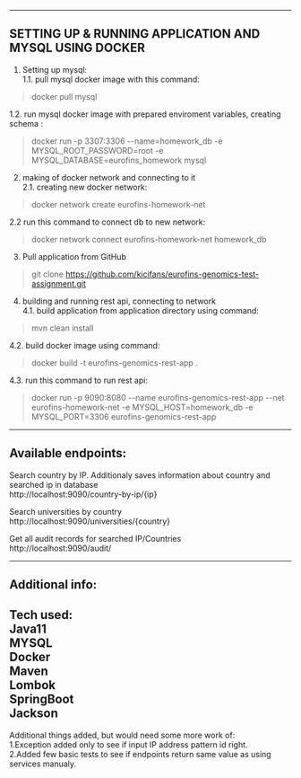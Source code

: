 --------------------
SETTING UP & RUNNING APPLICATION AND MYSQL USING DOCKER
--------------------
1. Setting up mysql:  
1.1. pull mysql docker image with this command:  
>docker pull mysql 

1.2. run mysql docker image with prepared enviroment variables, creating schema :  
>docker run -p 3307:3306 --name=homework_db -e MYSQL_ROOT_PASSWORD=root -e MYSQL_DATABASE=eurofins_homework mysql

2. making of docker network and connecting to it  
2.1. creating new docker network:   
>docker network create eurofins-homework-net  

2.2 run this command to connect db to new network:  
>docker network connect eurofins-homework-net homework_db

3. Pull application from GitHub  
>git clone https://github.com/kicifans/eurofins-genomics-test-assignment.git  

4. building and running rest api, connecting to network  
4.1. build application from application directory using command:  
>mvn clean install  

4.2. build docker image using command:  
>docker build -t eurofins-genomics-rest-app .  

4.3. run this command to run rest api:  
>docker run -p 9090:8080 --name eurofins-genomics-rest-app --net eurofins-homework-net -e MYSQL_HOST=homework_db -e MYSQL_PORT=3306 eurofins-genomics-rest-app  
--------------------
Available endpoints:
--------------------
Search country by IP. Additionaly saves information about country and searched ip in database  
http://localhost:9090/country-by-ip/{ip}  

Search universities by country  
http://localhost:9090/universities/{country}  

Get all audit records for searched IP/Countries  
http://localhost:9090/audit/  
 
--------------------
Additional info:  
--------------------

Tech used:  
Java11  
MYSQL  
Docker  
Maven  
Lombok  
SpringBoot  
Jackson  
---------------------
Additional things added, but would need some more work of:  
1.Exception added only to see if input IP address pattern id right.  
2.Added few basic tests to see if endpoints return same value as using services manualy.

